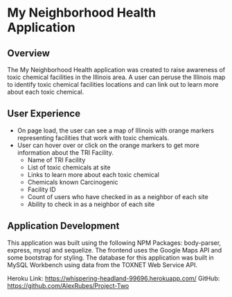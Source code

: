 # My Neighborhood Health Application

## Overview
The My Neighborhood Health application was created to raise awareness of toxic chemical facilities in the Illinois area. A user can peruse the Illinois map to identify toxic chemical facilities locations and can link out to learn more about each toxic chemical.  

## User Experience
* On page load, the user can see a map of Illinois with orange markers representing facilities that work with toxic chemicals. 
* User can hover over or click on the orange markers to get more information about the TRI Facility. 
    * Name of TRI Facility
    * List of toxic chemicals at site
    * Links to learn more about each toxic chemical
    * Chemicals known Carcinogenic
    * Facility ID
    * Count of users who have checked in as a neighbor of each site
    * Ability to check in as a neighbor of each site

## Application Development
This application was built using the following NPM Packages: body-parser, express, mysql and sequelize. The frontend uses the Google Maps API and some bootstrap for styling. The database for this application was built in MySQL Workbench using data from the TOXNET Web Service API. 

Heroku Link: https://whispering-headland-99696.herokuapp.com/
GitHub: https://github.com/AlexRubes/Project-Two